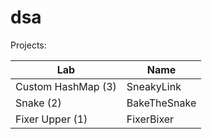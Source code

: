 # dsa

Projects:

| Lab | Name |
| -------- | -------- |
| Custom HashMap (3) | SneakyLink |
| Snake (2) | BakeTheSnake |
| Fixer Upper (1) | FixerBixer |
